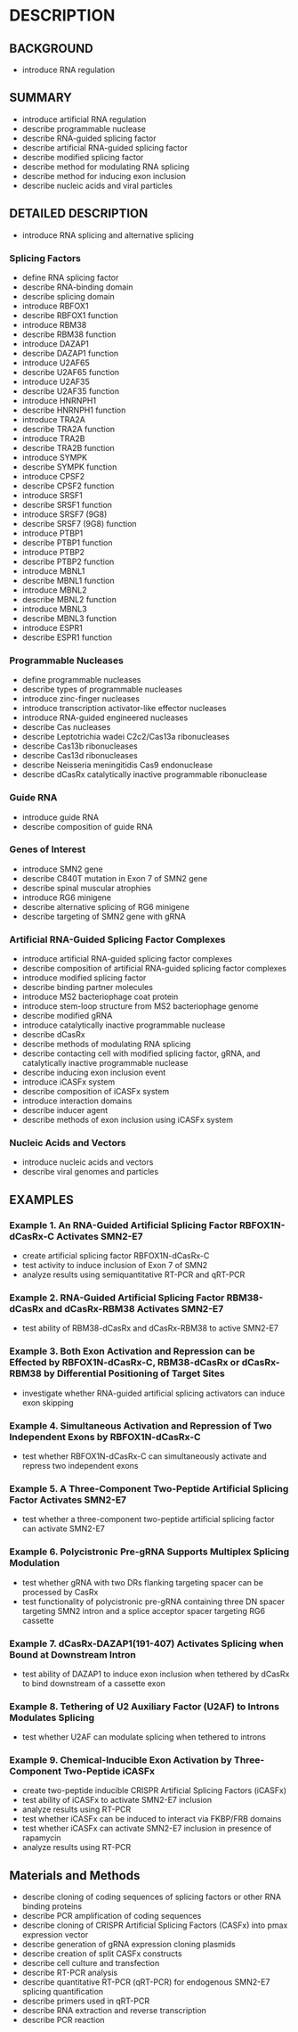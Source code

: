 # DESCRIPTION

## BACKGROUND

- introduce RNA regulation

## SUMMARY

- introduce artificial RNA regulation
- describe programmable nuclease
- describe RNA-guided splicing factor
- describe artificial RNA-guided splicing factor
- describe modified splicing factor
- describe method for modulating RNA splicing
- describe method for inducing exon inclusion
- describe nucleic acids and viral particles

## DETAILED DESCRIPTION

- introduce RNA splicing and alternative splicing

### Splicing Factors

- define RNA splicing factor
- describe RNA-binding domain
- describe splicing domain
- introduce RBFOX1
- describe RBFOX1 function
- introduce RBM38
- describe RBM38 function
- introduce DAZAP1
- describe DAZAP1 function
- introduce U2AF65
- describe U2AF65 function
- introduce U2AF35
- describe U2AF35 function
- introduce HNRNPH1
- describe HNRNPH1 function
- introduce TRA2A
- describe TRA2A function
- introduce TRA2B
- describe TRA2B function
- introduce SYMPK
- describe SYMPK function
- introduce CPSF2
- describe CPSF2 function
- introduce SRSF1
- describe SRSF1 function
- introduce SRSF7 (9G8)
- describe SRSF7 (9G8) function
- introduce PTBP1
- describe PTBP1 function
- introduce PTBP2
- describe PTBP2 function
- introduce MBNL1
- describe MBNL1 function
- introduce MBNL2
- describe MBNL2 function
- introduce MBNL3
- describe MBNL3 function
- introduce ESPR1
- describe ESPR1 function

### Programmable Nucleases

- define programmable nucleases
- describe types of programmable nucleases
- introduce zinc-finger nucleases
- introduce transcription activator-like effector nucleases
- introduce RNA-guided engineered nucleases
- describe Cas nucleases
- describe Leptotrichia wadei C2c2/Cas13a ribonucleases
- describe Cas13b ribonucleases
- describe Cas13d ribonucleases
- describe Neisseria meningitidis Cas9 endonuclease
- describe dCasRx catalytically inactive programmable ribonuclease

### Guide RNA

- introduce guide RNA
- describe composition of guide RNA

### Genes of Interest

- introduce SMN2 gene
- describe C840T mutation in Exon 7 of SMN2 gene
- describe spinal muscular atrophies
- introduce RG6 minigene
- describe alternative splicing of RG6 minigene
- describe targeting of SMN2 gene with gRNA

### Artificial RNA-Guided Splicing Factor Complexes

- introduce artificial RNA-guided splicing factor complexes
- describe composition of artificial RNA-guided splicing factor complexes
- introduce modified splicing factor
- describe binding partner molecules
- introduce MS2 bacteriophage coat protein
- introduce stem-loop structure from MS2 bacteriophage genome
- describe modified gRNA
- introduce catalytically inactive programmable nuclease
- describe dCasRx
- describe methods of modulating RNA splicing
- describe contacting cell with modified splicing factor, gRNA, and catalytically inactive programmable nuclease
- describe inducing exon inclusion event
- introduce iCASFx system
- describe composition of iCASFx system
- introduce interaction domains
- describe inducer agent
- describe methods of exon inclusion using iCASFx system

### Nucleic Acids and Vectors

- introduce nucleic acids and vectors
- describe viral genomes and particles

## EXAMPLES

### Example 1. An RNA-Guided Artificial Splicing Factor RBFOX1N-dCasRx-C Activates SMN2-E7

- create artificial splicing factor RBFOX1N-dCasRx-C
- test activity to induce inclusion of Exon 7 of SMN2
- analyze results using semiquantitative RT-PCR and qRT-PCR

### Example 2. RNA-Guided Artificial Splicing Factor RBM38-dCasRx and dCasRx-RBM38 Activates SMN2-E7

- test ability of RBM38-dCasRx and dCasRx-RBM38 to active SMN2-E7

### Example 3. Both Exon Activation and Repression can be Effected by RBFOX1N-dCasRx-C, RBM38-dCasRx or dCasRx-RBM38 by Differential Positioning of Target Sites

- investigate whether RNA-guided artificial splicing activators can induce exon skipping

### Example 4. Simultaneous Activation and Repression of Two Independent Exons by RBFOX1N-dCasRx-C

- test whether RBFOX1N-dCasRx-C can simultaneously activate and repress two independent exons

### Example 5. A Three-Component Two-Peptide Artificial Splicing Factor Activates SMN2-E7

- test whether a three-component two-peptide artificial splicing factor can activate SMN2-E7

### Example 6. Polycistronic Pre-gRNA Supports Multiplex Splicing Modulation

- test whether gRNA with two DRs flanking targeting spacer can be processed by CasRx
- test functionality of polycistronic pre-gRNA containing three DN spacer targeting SMN2 intron and a splice acceptor spacer targeting RG6 cassette

### Example 7. dCasRx-DAZAP1(191-407) Activates Splicing when Bound at Downstream Intron

- test ability of DAZAP1 to induce exon inclusion when tethered by dCasRx to bind downstream of a cassette exon

### Example 8. Tethering of U2 Auxiliary Factor (U2AF) to Introns Modulates Splicing

- test whether U2AF can modulate splicing when tethered to introns

### Example 9. Chemical-Inducible Exon Activation by Three-Component Two-Peptide iCASFx

- create two-peptide inducible CRISPR Artificial Splicing Factors (iCASFx)
- test ability of iCASFx to activate SMN2-E7 inclusion
- analyze results using RT-PCR
- test whether iCASFx can be induced to interact via FKBP/FRB domains
- test whether iCASFx can activate SMN2-E7 inclusion in presence of rapamycin
- analyze results using RT-PCR

## Materials and Methods

- describe cloning of coding sequences of splicing factors or other RNA binding proteins
- describe PCR amplification of coding sequences
- describe cloning of CRISPR Artificial Splicing Factors (CASFx) into pmax expression vector
- describe generation of gRNA expression cloning plasmids
- describe creation of split CASFx constructs
- describe cell culture and transfection
- describe RT-PCR analysis
- describe quantitative RT-PCR (qRT-PCR) for endogenous SMN2-E7 splicing quantification
- describe primers used in qRT-PCR
- describe RNA extraction and reverse transcription
- describe PCR reaction


